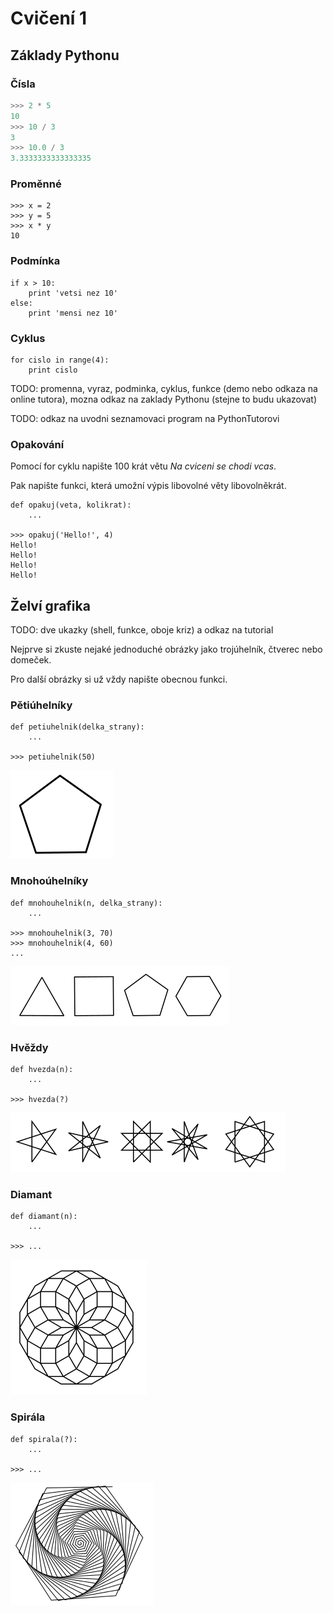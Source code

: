 # Cvičení 1

## Základy Pythonu

### Čísla


```python
>>> 2 * 5
10
>>> 10 / 3
3
>>> 10.0 / 3
3.3333333333333335
```

### Proměnné

    >>> x = 2
    >>> y = 5
    >>> x * y
    10

### Podmínka

    if x > 10:
        print 'vetsi nez 10'
    else:
        print 'mensi nez 10'

### Cyklus

    for cislo in range(4):
        print cislo




TODO: promenna, vyraz, podminka, cyklus, funkce (demo nebo odkaza na online tutora),
mozna odkaz na zaklady Pythonu (stejne to budu ukazovat)


TODO: odkaz na uvodni seznamovaci program na PythonTutorovi

### Opakování
Pomocí for cyklu napište 100 krát větu *Na cviceni se chodi vcas*.

Pak napište funkci, která umožní výpis libovolné věty libovolněkrát.

    def opakuj(veta, kolikrat):
        ...

    >>> opakuj('Hello!', 4)
    Hello!
    Hello!
    Hello!
    Hello!


## Želví grafika


TODO: dve ukazky (shell, funkce, oboje kriz) a odkaz na tutorial

Nejprve si zkuste nejaké jednoduché obrázky jako trojúhelník, čtverec nebo domeček.

Pro další obrázky si už vždy napište obecnou funkci.

### Pětiúhelníky

    def petiuhelnik(delka_strany):
        ...

    >>> petiuhelnik(50)

![Pětiúhelník](img/petiuhelnik.png)

### Mnohoúhelníky

    def mnohouhelnik(n, delka_strany):
        ...

    >>> mnohouhelnik(3, 70)
    >>> mnohouhelnik(4, 60)
    ...

![Mnohoúhelníky](img/mnohouhelniky.png)

### Hvěždy

    def hvezda(n):
        ...

    >>> hvezda(?)

![Hvězdy](img/hvezdy.png)

### Diamant

    def diamant(n):
        ...

    >>> ...

![Diamant](img/diamant.png)

### Spirála

    def spirala(?):
        ...

    >>> ...

![Spirála](img/spirala.png)

